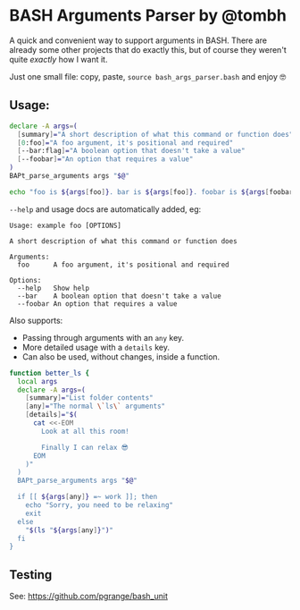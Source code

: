 # BASH Arguments Parser by @tombh

A quick and convenient way to support arguments in BASH. There are already some other
projects that do exactly this, but of course they weren't quite _exactly_ how I want
it.

Just one small file: copy, paste, `source bash_args_parser.bash` and enjoy 🤓

## Usage:
```bash
declare -A args=(
  [summary]="A short description of what this command or function does"
  [0:foo]="A foo argument, it's positional and required"
  [--bar:flag]="A boolean option that doesn't take a value"
  [--foobar]="An option that requires a value"
)
BAPt_parse_arguments args "$@"

echo "foo is ${args[foo]}. bar is ${args[foo]}. foobar is ${args[foobar]}"
```

`--help` and usage docs are automatically added, eg:
```
Usage: example foo [OPTIONS]

A short description of what this command or function does

Arguments:
  foo      A foo argument, it's positional and required

Options:
  --help   Show help
  --bar    A boolean option that doesn't take a value
  --foobar An option that requires a value
```

Also supports:
* Passing through arguments with an `any` key.
* More detailed usage with a `details` key.
* Can also be used, without changes, inside a function.
```sh
function better_ls {
  local args
  declare -A args=(
    [summary]="List folder contents"
    [any]="The normal \`ls\` arguments"
    [details]="$(
      cat <<-EOM
        Look at all this room!

        Finally I can relax 😎
      EOM
    )"
  )
  BAPt_parse_arguments args "$@"

  if [[ ${args[any]} =~ work ]]; then
    echo "Sorry, you need to be relaxing"
    exit
  else
    "$(ls "${args[any]}")"
  fi
}
```

## Testing

See: https://github.com/pgrange/bash_unit

